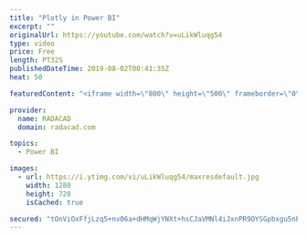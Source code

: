 ```yaml
---
title: "Plotly in Power BI"
excerpt: ""
originalUrl: https://youtube.com/watch?v=uLikWluqg54
type: video
price: Free
length: PT32S
publishedDateTime: 2019-08-02T00:41:35Z
heat: 50

featuredContent: "<iframe width=\"800\" height=\"500\" frameborder=\"0\" src=\"https://www.youtube.com/embed/uLikWluqg54\" allow=\"accelerometer; autoplay; encrypted-media; gyroscope; picture-in-picture\" allowfullscreen></iframe>"

provider:
  name: RADACAD
  domain: radacad.com

topics:
  - Power BI

images:
  - url: https://i.ytimg.com/vi/uLikWluqg54/maxresdefault.jpg
    width: 1280
    height: 720
    isCached: true

secured: "tOnViOxFfjLzq5+nv06a+dHMqWjYNXt+hsCJaVMNl4iJxnPR9OYSGpbxgu5nPUec4aOrGBD8mU3tt+OqOcKRQQBymSJcoorRiMYRs8JS71HAuqKYSDfGHiNpxJbrx2276pf5yAOT+mTTww3268LR/vzK7I21iWiKsi0MVk/wQ9tq/sJxjanaxZYlh8S1LGViQkOCYyL8jwDummBGxhZzjguE+e8h7eV91kSmk36icQ6g3WNFcURp5VoaMQMiKIGZcveIJOnckWA89mJnT6oD4Lvk+0iXkSHTs7ua/Ym68LQDoBQBuVZe4QakFZDBbdx0gdu645ktHhreCYdOr+uPl9HJd+KcSB688C8JEnUnj3c3xgxgscysUrCiZJpyq9FnZ7vZIkVTv6+CKniJf5NewcnUWEZtTikFOEbd7ccQl+I=;Mq5ZpyidhrJM2I2POP/8yw=="
---
```


